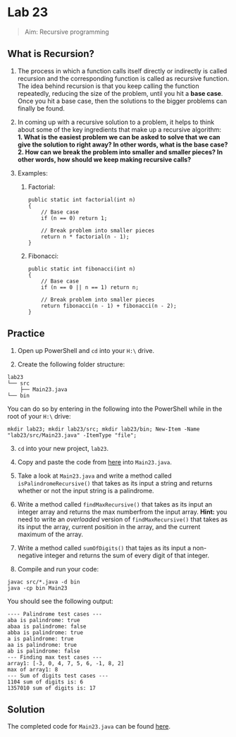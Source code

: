 # Lab 23

> Aim: Recursive programming

## What is Recursion?
1. The process in which a function calls itself directly or indirectly is called recursion and the corresponding function is called as recursive function. The idea behind recursion is that you keep calling the function repeatedly, reducing the size of the problem, until you hit a **base case**. Once you hit a base case, then the solutions to the bigger problems can finally be found. 

2. In coming up with a recursive solution to a problem, it helps to think about some of the key ingredients that make up a recursive algorithm:<br>
    **1. What is the easiest problem we can be asked to solve that we can give the solution to right away? In other words, what is the base case?**<br>
    **2. How can we break the problem into smaller and smaller pieces? In other words, how should we keep making recursive calls?** 

3. Examples:
    1. Factorial:
        ```
        public static int factorial(int n) 
        {
            // Base case
            if (n == 0) return 1;

            // Break problem into smaller pieces
            return n * factorial(n - 1);
        }
        ```
    2. Fibonacci:
        ```
        public static int fibonacci(int n)
        {
            // Base case
            if (n == 0 || n == 1) return n;

            // Break problem into smaller pieces
            return fibonacci(n - 1) + fibonacci(n - 2);
        }
        ```   


## Practice
1. Open up PowerShell and `cd` into your `H:\` drive.

2. Create the following folder structure:
```
lab23
└── src
    ├── Main23.java
└── bin
```
You can do so by entering in the following into the PowerShell while in the root of your `H:\` drive:
```
mkdir lab23; mkdir lab23/src; mkdir lab23/bin; New-Item -Name "lab23/src/Main23.java" -ItemType "file";
```

3. `cd` into your new project, `lab23`.

4. Copy and paste the code from <a href="/Misc/TODO/Main23.java" target="_blank">here</a> into `Main23.java`.

5. Take a look at `Main23.java` and write a method called `isPalindromeRecursive()` that takes as its input a string and returns whether or not the input string is a palindrome.

6. Write a method called `findMaxRecursive()` that takes as its input an integer array and returns the max numberfrom the input array. **Hint:** you need to write an *overloaded* version of `findMaxRecursive()` that takes as its input the array, current position in the array, and the current maximum of the array.

7. Write a method called `sumOfDigits()` that tajes as its input a non-negative integer and returns the sum of every digit of that integer.

8. Compile and run your code:
```
javac src/*.java -d bin
java -cp bin Main23
```
You should see the following output:
```
---- Palindrome test cases ---
aba is palindrome: true
abaa is palindrome: false
abba is palindrome: true
a is palindrome: true
aa is palindrome: true
ab is palindrome: false
--- Finding max test cases ---
array1: [-3, 0, 4, 7, 5, 6, -1, 8, 2]
max of array1: 8
--- Sum of digits test cases ---
1104 sum of digits is: 6
1357010 sum of digits is: 17
```
## Solution
The completed code for `Main23.java` can be found <a href="/Misc/Solutions/Main23.java" target="_blank">here</a>.